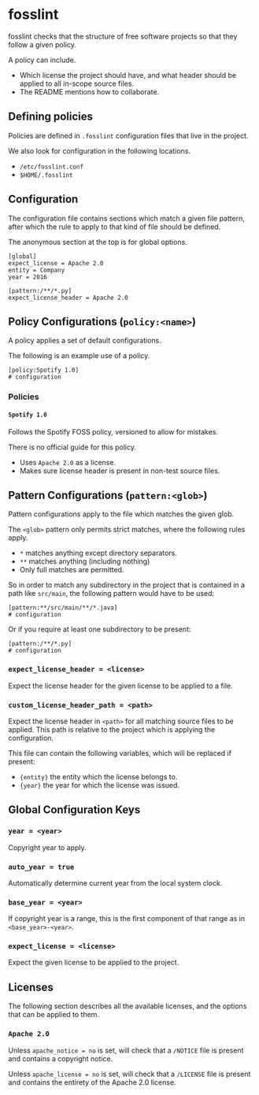 # fosslint

fosslint checks that the structure of free software projects so that they
follow a given policy.

A policy can include.

* Which license the project should have, and what header should be applied to
  all in-scope source files.
* The README mentions how to collaborate.

## Defining policies

Policies are defined in `.fosslint` configuration files that live in the project.

We also look for configuration in the following locations.

* `/etc/fosslint.conf`
* `$HOME/.fosslint`

## Configuration

The configuration file contains sections which match a given file pattern,
after which the rule to apply to that kind of file should be defined.

The anonymous section at the top is for global options.

```config
[global]
expect_license = Apache 2.0
entity = Company
year = 2016

[pattern:/**/*.py]
expect_license_header = Apache 2.0
```

## Policy Configurations (`policy:<name>`)

A policy applies a set of default configurations.

The following is an example use of a policy.

```
[policy:Spotify 1.0]
# configuration
```

### Policies

#### `Spotify 1.0`

Follows the Spotify FOSS policy, versioned to allow for mistakes.

There is no official guide for this policy.

* Uses `Apache 2.0` as a license.
* Makes sure license header is present in non-test source files.

## Pattern Configurations (`pattern:<glob>`)

Pattern configurations apply to the file which matches the given glob.

The `<glob>` pattern only permits strict matches, where the following rules
apply.

* `*` matches anything except directory separators.
* `**` matches anything (including nothing)
* Only full matches are permitted.

So in order to match any subdirectory in the project that is contained in
a path like `src/main`, the following pattern would have to be used:

```
[pattern:**/src/main/**/*.java]
# configuration
```

Or if you require at least one subdirectory to be present:

```
[pattern:/**/*.py]
# configuration
```

### `expect_license_header = <license>`

Expect the license header for the given license to be applied to a file.

### `custom_license_header_path = <path>`

Expect the license header in `<path>` for all matching source files to be
applied.
This path is relative to the project which is applying the configuration.

This file can contain the following variables, which will be replaced if
present:

* `{entity}` the entity which the license belongs to.
* `{year}` the year for which the license was issued.

## Global Configuration Keys

### `year = <year>`

Copyright year to apply.

### `auto_year = true`

Automatically determine current year from the local system clock.

### `base_year = <year>`

If copyright year is a range, this is the first component of that range as in
`<base_year>-<year>`.

### `expect_license = <license>`

Expect the given license to be applied to the project.

## Licenses

The following section describes all the available licenses, and the options
that can be applied to them.

### `Apache 2.0`

Unless `apache_notice = no` is set, will check that a `/NOTICE` file is present
and contains a copyright notice.

Unless `apache_license = no` is set, will check that a `/LICENSE` file is
present and contains the entirety of the Apache 2.0 license.
